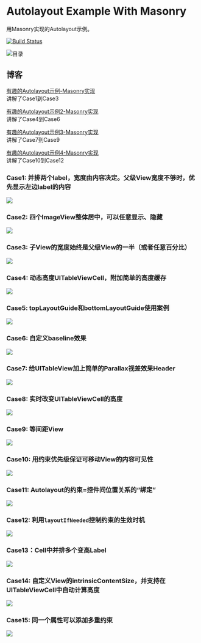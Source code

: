 # Autolayout Example With Masonry
用Masonry实现的Autolayout示例。

[![Build Status](https://travis-ci.org/zekunyan/AutolayoutExampleWithMasonry.svg?branch=master)](https://travis-ci.org/zekunyan/AutolayoutExampleWithMasonry)

![目录](https://github.com/zekunyan/AutolayoutExampleWithMasonry/raw/master/Resources/demo_screenshot.png)

## 博客
[有趣的Autolayout示例-Masonry实现](http://tutuge.me/2015/05/23/autolayout-example-with-masonry/)  
讲解了Case1到Case3

[有趣的Autolayout示例2-Masonry实现](http://tutuge.me/2015/08/08/autolayout-example-with-masonry2/)  
讲解了Case4到Case6

[有趣的Autolayout示例3-Masonry实现](http://tutuge.me/2015/12/14/autolayout-example-with-masonry3/)  
讲解了Case7到Case9

[有趣的Autolayout示例4-Masonry实现](http://tutuge.me/2016/08/06/autolayout-example-with-masonry4/)  
讲解了Case10到Case12

### Case1: 并排两个label，宽度由内容决定。父级View宽度不够时，优先显示左边label的内容

![](https://github.com/zekunyan/AutolayoutExampleWithMasonry/raw/master/Resources/case1.png)

### Case2: 四个ImageView整体居中，可以任意显示、隐藏

![](https://github.com/zekunyan/AutolayoutExampleWithMasonry/raw/master/Resources/case2.png)

### Case3: 子View的宽度始终是父级View的一半（或者任意百分比）

![](https://github.com/zekunyan/AutolayoutExampleWithMasonry/raw/master/Resources/case3.png)

### Case4: 动态高度UITableViewCell，附加简单的高度缓存

![](https://github.com/zekunyan/AutolayoutExampleWithMasonry/raw/master/Resources/case4.png)

### Case5: topLayoutGuide和bottomLayoutGuide使用案例

![](https://github.com/zekunyan/AutolayoutExampleWithMasonry/raw/master/Resources/case5.png)

### Case6: 自定义baseline效果

![](https://github.com/zekunyan/AutolayoutExampleWithMasonry/raw/master/Resources/case6.png)

### Case7: 给UITableView加上简单的Parallax视差效果Header

![](https://github.com/zekunyan/AutolayoutExampleWithMasonry/raw/master/Resources/case7.png)

### Case8: 实时改变UITableViewCell的高度

![](https://github.com/zekunyan/AutolayoutExampleWithMasonry/raw/master/Resources/case8.png)

### Case9: 等间距View

![](https://github.com/zekunyan/AutolayoutExampleWithMasonry/raw/master/Resources/case9.png)

### Case10: 用约束优先级保证可移动View的内容可见性

![](https://github.com/zekunyan/AutolayoutExampleWithMasonry/raw/master/Resources/case10.png)

### Case11: Autolayout的约束=控件间位置关系的“绑定”

![](https://github.com/zekunyan/AutolayoutExampleWithMasonry/raw/master/Resources/case11.png)

### Case12: 利用`layoutIfNeeded`控制约束的生效时机

![](https://github.com/zekunyan/AutolayoutExampleWithMasonry/raw/master/Resources/case12.png)

### Case13：Cell中并排多个变高Label

![](https://github.com/zekunyan/AutolayoutExampleWithMasonry/raw/master/Resources/case13.png)

### Case14: 自定义View的intrinsicContentSize，并支持在UITableViewCell中自动计算高度

![](https://github.com/zekunyan/AutolayoutExampleWithMasonry/raw/master/Resources/case14.png)

### Case15: 同一个属性可以添加多重约束

![](https://github.com/zekunyan/AutolayoutExampleWithMasonry/raw/master/Resources/case15.png)

